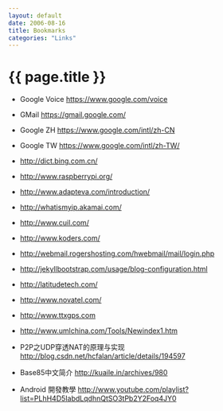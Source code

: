 ```yaml
---
layout: default
date: 2006-08-16
title: Bookmarks
categories: "Links"
---
```


# {{ page.title }}

- Google Voice <https://www.google.com/voice>
- GMail <https://gmail.google.com/>
- Google ZH <https://www.google.com/intl/zh-CN>
- Google TW <https://www.google.com/intl/zh-TW/>
- <http://dict.bing.com.cn/>
- <http://www.raspberrypi.org/>
- <http://www.adapteva.com/introduction/> 
- <http://whatismyip.akamai.com/>
- <http://www.cuil.com/>
- <http://www.koders.com/>
- <http://webmail.rogershosting.com/hwebmail/mail/login.php>
- <http://jekyllbootstrap.com/usage/blog-configuration.html>

- <http://latitudetech.com/>
- <http://www.novatel.com/>
- <http://www.ttxgps.com>
- <http://www.umlchina.com/Tools/Newindex1.htm>


- P2P之UDP穿透NAT的原理与实现 <http://blog.csdn.net/hcfalan/article/details/194597>
- Base85中文简介 <http://kuaile.in/archives/980>

- Android 開發教學 <http://www.youtube.com/playlist?list=PLhH4D5IabdLqdhnQtSO3tPb2Y2Foq4JY0>